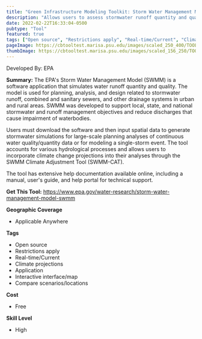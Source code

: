 ```yaml
---
title: "Green Infrastructure Modeling Toolkit: Storm Water Management Model (SWMM)"
description: "Allows users to assess stormwater runoff quantity and quality in order to plan for grey and green infrastructure."
date: 2022-02-22T16:33:04-0500
pubtype: "Tool"
featured: true
tags: ["Open source", "Restrictions apply", "Real-time/Current", "Climate projections", "Application", "Interactive interface/map", "Compare scenarios/locations"]
pageImage: https://cbtooltest.marisa.psu.edu/images/scaled_250_400/TOOLID_73.1_ScreenCapture-1.png
thumbImage: https://cbtooltest.marisa.psu.edu/images/scaled_156_250/TOOLID_73.1_ScreenCapture-1.png
---
```

Developed By: EPA

**Summary:** The EPA's Storm Water Management Model (SWMM) is a software application that simulates water runoff quantity and quality. The model is used for planning, analysis, and design related to stormwater runoff, combined and sanitary sewers, and other drainage systems in urban and rural areas. SWMM was developed to support local, state, and national stormwater and runoff management objectives and reduce discharges that cause impairment of waterbodies. 

Users must download the software and then input spatial data to generate stormwater simulations for large-scale planning analyses of continuous water quality/quantity data or for modeling a single-storm event. The tool accounts for various hydrological processes and allows users to incorporate climate change projections into their analyses through the SWMM Climate Adjustment Tool (SWMM-CAT).

The tool has extensive help documentation available online, including a manual, user's guide, and help portal for technical support.


__**Get This Tool:**__ https://www.epa.gov/water-research/storm-water-management-model-swmm

__**Geographic Coverage**__
- Applicable Anywhere

__**Tags**__
-  Open source
-  Restrictions apply
-  Real-time/Current
-  Climate projections
-  Application
-  Interactive interface/map
-  Compare scenarios/locations

__**Cost**__
- Free

__**Skill Level**__
- High
